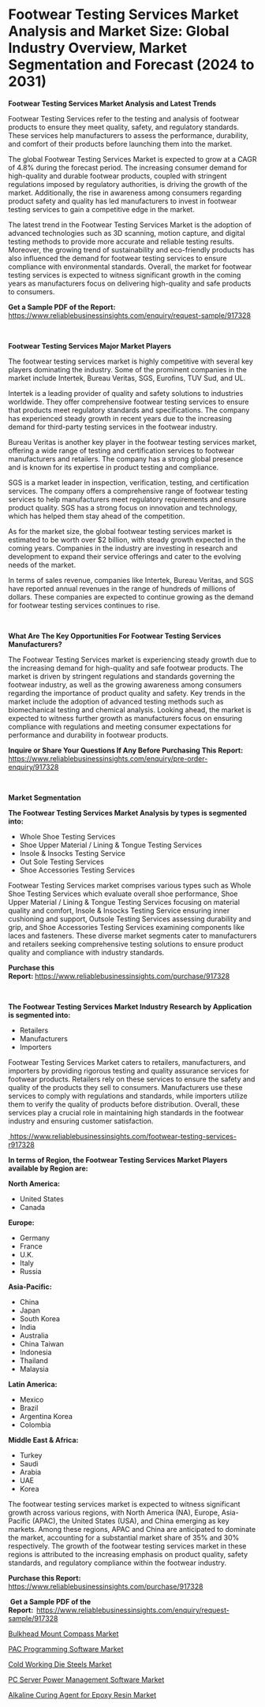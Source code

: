<p><h1>Footwear Testing Services Market Analysis and Market Size: Global Industry Overview, Market Segmentation and Forecast (2024 to 2031)</h1></p><p><strong>Footwear Testing Services Market Analysis and Latest Trends</strong></p>
<p><p>Footwear Testing Services refer to the testing and analysis of footwear products to ensure they meet quality, safety, and regulatory standards. These services help manufacturers to assess the performance, durability, and comfort of their products before launching them into the market.</p><p>The global Footwear Testing Services Market is expected to grow at a CAGR of 4.8% during the forecast period. The increasing consumer demand for high-quality and durable footwear products, coupled with stringent regulations imposed by regulatory authorities, is driving the growth of the market. Additionally, the rise in awareness among consumers regarding product safety and quality has led manufacturers to invest in footwear testing services to gain a competitive edge in the market.</p><p>The latest trend in the Footwear Testing Services Market is the adoption of advanced technologies such as 3D scanning, motion capture, and digital testing methods to provide more accurate and reliable testing results. Moreover, the growing trend of sustainability and eco-friendly products has also influenced the demand for footwear testing services to ensure compliance with environmental standards. Overall, the market for footwear testing services is expected to witness significant growth in the coming years as manufacturers focus on delivering high-quality and safe products to consumers.</p></p>
<p><strong>Get a Sample PDF of the Report:&nbsp;</strong> <a href="https://www.reliablebusinessinsights.com/enquiry/request-sample/917328">https://www.reliablebusinessinsights.com/enquiry/request-sample/917328</a></p>
<p>&nbsp;</p>
<p><strong>Footwear Testing Services Major Market Players</strong></p>
<p><p>The footwear testing services market is highly competitive with several key players dominating the industry. Some of the prominent companies in the market include Intertek, Bureau Veritas, SGS, Eurofins, TUV Sud, and UL.</p><p>Intertek is a leading provider of quality and safety solutions to industries worldwide. They offer comprehensive footwear testing services to ensure that products meet regulatory standards and specifications. The company has experienced steady growth in recent years due to the increasing demand for third-party testing services in the footwear industry.</p><p>Bureau Veritas is another key player in the footwear testing services market, offering a wide range of testing and certification services to footwear manufacturers and retailers. The company has a strong global presence and is known for its expertise in product testing and compliance.</p><p>SGS is a market leader in inspection, verification, testing, and certification services. The company offers a comprehensive range of footwear testing services to help manufacturers meet regulatory requirements and ensure product quality. SGS has a strong focus on innovation and technology, which has helped them stay ahead of the competition.</p><p>As for the market size, the global footwear testing services market is estimated to be worth over $2 billion, with steady growth expected in the coming years. Companies in the industry are investing in research and development to expand their service offerings and cater to the evolving needs of the market.</p><p>In terms of sales revenue, companies like Intertek, Bureau Veritas, and SGS have reported annual revenues in the range of hundreds of millions of dollars. These companies are expected to continue growing as the demand for footwear testing services continues to rise.</p></p>
<p>&nbsp;</p>
<p><strong>What Are The Key Opportunities For Footwear Testing Services Manufacturers?</strong></p>
<p><p>The Footwear Testing Services market is experiencing steady growth due to the increasing demand for high-quality and safe footwear products. The market is driven by stringent regulations and standards governing the footwear industry, as well as the growing awareness among consumers regarding the importance of product quality and safety. Key trends in the market include the adoption of advanced testing methods such as biomechanical testing and chemical analysis. Looking ahead, the market is expected to witness further growth as manufacturers focus on ensuring compliance with regulations and meeting consumer expectations for performance and durability in footwear products.</p></p>
<p><strong>Inquire or Share Your Questions If Any Before Purchasing This Report:</strong> <a href="https://www.reliablebusinessinsights.com/enquiry/pre-order-enquiry/917328">https://www.reliablebusinessinsights.com/enquiry/pre-order-enquiry/917328</a></p>
<p>&nbsp;</p>
<p><strong>Market Segmentation</strong></p>
<p><strong>The Footwear Testing Services Market Analysis by types is segmented into:</strong></p>
<p><ul><li>Whole Shoe Testing Services</li><li>Shoe Upper Material / Lining & Tongue Testing Services</li><li>Insole & Insocks Testing Service</li><li>Out Sole Testing Services</li><li>Shoe Accessories Testing Services</li></ul></p>
<p><p>Footwear Testing Services market comprises various types such as Whole Shoe Testing Services which evaluate overall shoe performance, Shoe Upper Material / Lining & Tongue Testing Services focusing on material quality and comfort, Insole & Insocks Testing Service ensuring inner cushioning and support, Outsole Testing Services assessing durability and grip, and Shoe Accessories Testing Services examining components like laces and fasteners. These diverse market segments cater to manufacturers and retailers seeking comprehensive testing solutions to ensure product quality and compliance with industry standards.</p></p>
<p><strong>Purchase this Report:&nbsp;</strong><a href="https://www.reliablebusinessinsights.com/purchase/917328">https://www.reliablebusinessinsights.com/purchase/917328</a></p>
<p>&nbsp;</p>
<p><strong>The Footwear Testing Services Market Industry Research by Application is segmented into:</strong></p>
<p><ul><li>Retailers</li><li>Manufacturers</li><li>Importers</li></ul></p>
<p><p>Footwear Testing Services Market caters to retailers, manufacturers, and importers by providing rigorous testing and quality assurance services for footwear products. Retailers rely on these services to ensure the safety and quality of the products they sell to consumers. Manufacturers use these services to comply with regulations and standards, while importers utilize them to verify the quality of products before distribution. Overall, these services play a crucial role in maintaining high standards in the footwear industry and ensuring customer satisfaction.</p></p>
<p><a href="https://www.reliablebusinessinsights.com/footwear-testing-services-r917328">&nbsp;https://www.reliablebusinessinsights.com/footwear-testing-services-r917328</a></p>
<p><strong>In terms of Region, the Footwear Testing Services Market Players available by Region are:</strong></p>
<p>
    <p> <strong> North America: </strong>
        <ul>
            <li>United States</li>
            <li>Canada</li>
        </ul>
        </p> 
    <p> <strong> Europe: </strong>
        <ul>
            <li>Germany</li>
            <li>France</li>
            <li>U.K.</li>
            <li>Italy</li>
            <li>Russia</li>
        </ul>
        </p> 
    <p> <strong> Asia-Pacific: </strong>
        <ul>
            <li>China</li>
            <li>Japan</li>
            <li>South Korea</li>
            <li>India</li>
            <li>Australia</li>
            <li>China Taiwan</li>
            <li>Indonesia</li>
            <li>Thailand</li>
            <li>Malaysia</li>
        </ul>
        </p> 
    <p> <strong> Latin America: </strong>
        <ul>
            <li>Mexico</li>
            <li>Brazil</li>
            <li>Argentina Korea</li>
            <li>Colombia</li>
        </ul>
        </p> 
    <p> <strong> Middle East & Africa: </strong>
        <ul>
            <li>Turkey</li>
            <li>Saudi</li>
            <li>Arabia</li>
            <li>UAE</li>
            <li>Korea</li>
        </ul>
    </p>
    </p>
<p><p>The footwear testing services market is expected to witness significant growth across various regions, with North America (NA), Europe, Asia-Pacific (APAC), the United States (USA), and China emerging as key markets. Among these regions, APAC and China are anticipated to dominate the market, accounting for a substantial market share of 35% and 30% respectively. The growth of the footwear testing services market in these regions is attributed to the increasing emphasis on product quality, safety standards, and regulatory compliance within the footwear industry.</p></p>
<p><strong>Purchase this Report: </strong><a href="https://www.reliablebusinessinsights.com/purchase/917328">https://www.reliablebusinessinsights.com/purchase/917328</a></p>
<p>&nbsp;<strong>Get a Sample PDF of the Report:&nbsp;&nbsp;</strong><a href="https://www.reliablebusinessinsights.com/enquiry/request-sample/917328">https://www.reliablebusinessinsights.com/enquiry/request-sample/917328</a></p>
<p><strong></strong></p>
<p><p><a href="https://www.linkedin.com/pulse/bulkhead-mount-compass-market-global-regional-analysis-ukvle?trackingId=C1h24IxuSqOgWcUmWKfakA%3D%3D">Bulkhead Mount Compass Market</a></p><p><a href="https://github.com/LarryPearsongXXfvf/Market-Research-Report-List-1/blob/main/pac-programming-software-market.md">PAC Programming Software Market</a></p><p><a href="https://www.linkedin.com/pulse/global-cold-working-die-steels-market-sector-types-applications-gcoof?trackingId=VP81tIT1QrWLOFMEMIFxSw%3D%3D">Cold Working Die Steels Market</a></p><p><a href="https://github.com/hrhzhypq19/Market-Research-Report-List-1/blob/main/pc-server-power-management-software-market.md">PC Server Power Management Software Market</a></p><p><a href="https://www.linkedin.com/pulse/alkaline-curing-agent-epoxy-resin-market-forecast-global-4l3mf?trackingId=6rp%2BMlsNQ3SZBM%2FQl58BJg%3D%3D">Alkaline Curing Agent for Epoxy Resin Market</a></p></p>